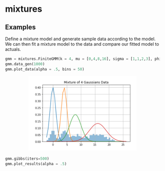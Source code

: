 # mixtures


## Examples

Define a mixture model and generate sample data according to the model. We can then fit a mixture model to the data and compare our fitted model to actuals.

```python
gmm = mixtures.FiniteGMM(k = 4, mu = [0,4,8,16], sigma = [1,1,2,3], phi = [.2,.2,.2,.4])
gmm.data_gen(1000)
gmm.plot_data(alpha = .5, bins = 50)
```

<p align="center">
  <img src="mixture4.png" width="350" title="hover text">
</p>

```python
gmm.gibbs(iters=500)
gmm.plot_results(alpha = .5)
```